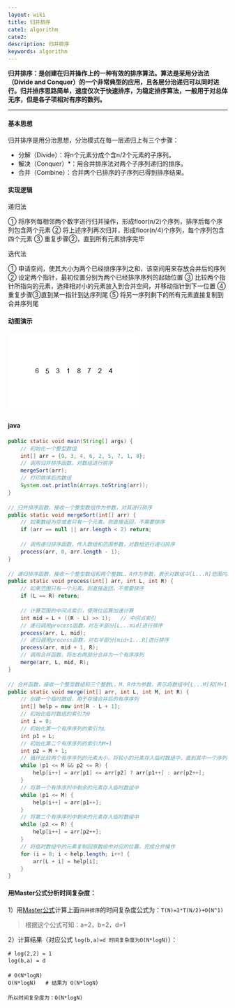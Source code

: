 ```yaml
---
layout: wiki
title: 归并排序
cate1: algorithm
cate2: 
description: 归并排序
keywords: algorithm
---
```




**归并排序：是创建在归并操作上的一种有效的排序算法。算法是采用分治法（Divide and Conquer）的一个非常典型的应用，且各层分治递归可以同时进行。归并排序思路简单，速度仅次于快速排序，为稳定排序算法，一般用于对总体无序，但是各子项相对有序的数列。**

------



#### 基本思想

归并排序是用分治思想，分治模式在每一层递归上有三个步骤：

- 分解（Divide）：将n个元素分成个含n/2个元素的子序列。
- 解决（Conquer）*：用合并排序法对两个子序列递归的排序。
- 合并（Combine）：合并两个已排序的子序列已得到排序结果。



#### 实现逻辑

递归法

① 将序列每相邻两个数字进行归并操作，形成floor(n/2)个序列，排序后每个序列包含两个元素
② 将上述序列再次归并，形成floor(n/4)个序列，每个序列包含四个元素
③ 重复步骤②，直到所有元素排序完毕

迭代法

① 申请空间，使其大小为两个已经排序序列之和，该空间用来存放合并后的序列
② 设定两个指针，最初位置分别为两个已经排序序列的起始位置
③ 比较两个指针所指向的元素，选择相对小的元素放入到合并空间，并移动指针到下一位置
④ 重复步骤③直到某一指针到达序列尾
⑤ 将另一序列剩下的所有元素直接复制到合并序列尾



#### 动图演示

<img src="/images/wiki/algorithm/algorithm-merge-sort_step1.gif"  />



#### java

```java
public static void main(String[] args) {
    // 初始化一个整型数组
    int[] arr = {9, 3, 4, 6, 2, 5, 7, 1, 8};
    // 调用归并排序函数，对数组进行排序
    mergeSort(arr);
    // 打印排序后的数组
    System.out.println(Arrays.toString(arr));
}

// 归并排序函数，接收一个整型数组作为参数，对其进行排序
public static void mergeSort(int[] arr) {
    // 如果数组为空或者只有一个元素，则直接返回，不需要排序
    if (arr == null || arr.length < 2) return;

    // 调用递归排序函数，传入数组和范围参数，对数组进行递归排序
    process(arr, 0, arr.length - 1);
}

// 递归排序函数，接收一个整型数组和两个整数L、R作为参数，表示对数组中[L...R]范围内的元素进行排序
public static void process(int[] arr, int L, int R) {
    // 如果范围只有一个元素，则直接返回，不需要排序
    if (L == R) return;

    // 计算范围的中间点索引，使用位运算加速计算
    int mid = L + ((R - L) >> 1);	// 中间点索引
    // 递归调用process函数，对左半部分[L...mid]进行排序
    process(arr, L, mid);
    // 递归调用process函数，对右半部分[mid+1...R]进行排序
    process(arr, mid + 1, R);
    // 调用合并函数，将左右两部分合并为一个有序序列
    merge(arr, L, mid, R);
}

// 合并函数，接收一个整型数组和三个整数L、M、R作为参数，表示将数组中[L...M]和[M+1...R]两个有序序列合并为一个有序序列
public static void merge(int[] arr, int L, int M, int R) {
    // 创建一个临时数组，用于存储合并后的有序序列
    int[] help = new int[R - L + 1];
    // 初始化临时数组的索引为0
    int i = 0;
    // 初始化第一个有序序列的索引为L
    int p1 = L;
    // 初始化第二个有序序列的索引为M+1
    int p2 = M + 1;
    // 循环比较两个有序序列的元素大小，将较小的元素存入临时数组中，直到其中一个序列被遍历完
    while (p1 <= M && p2 <= R) {
        help[i++] = arr[p1] <= arr[p2] ? arr[p1++] : arr[p2++];
    }
    // 将第一个有序序列中剩余的元素存入临时数组中
    while (p1 <= M) {
        help[i++] = arr[p1++];
    }
    // 将第二个有序序列中剩余的元素存入临时数组中
    while (p2 <= R) {
        help[i++] = arr[p2++];
    }
    // 将临时数组中的元素复制回原数组中对应的位置，完成合并操作
    for (i = 0; i < help.length; i++) {
        arr[L + i] = help[i];
    }
}
```



#### 用Master公式分析时间复杂度：

1）用[Master公式](https://carpedx.com/wiki/algorithm-master/)计算上面`归并排序`的时间复杂度公式为：`T(N)=2*T(N/2)+O(N^1)`

> 根据这个公式可知：a=2，b=2，d=1



2）计算结果（对应公式 `log(b,a)=d	时间复杂度为O(N*logN)`）：

```tex
# log(2,2) = 1
log(b,a) = d

# O(N*logN)
O(N*logN)	# 结果为 O(N*logN)

所以时间复杂度为：O(N*logN)
```

